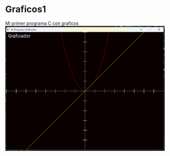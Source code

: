 # Graficos1
Mi primer programa C con graficos
![alt text](https://raw.githubusercontent.com/WisaacSoftwares/Graficos1/master/Screenshots/Preview1.png?raw=true "Screenshot del programa")
